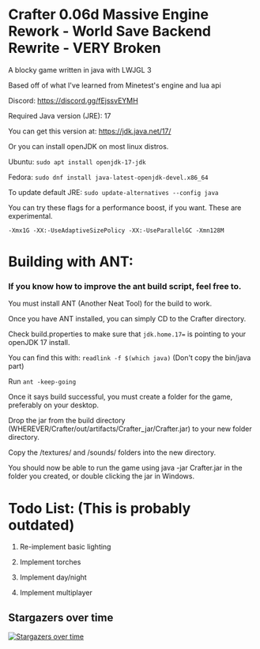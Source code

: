 # Crafter 0.06d Massive Engine Rework - World Save Backend Rewrite - VERY Broken

A blocky game written in java with LWJGL 3

Based off of what I've learned from Minetest's engine and lua api

Discord: https://discord.gg/fEjssvEYMH

Required Java version (JRE): 17

You can get this version at: https://jdk.java.net/17/

Or you can install openJDK on most linux distros.

Ubuntu: ``sudo apt install openjdk-17-jdk``

Fedora: ``sudo dnf install java-latest-openjdk-devel.x86_64``

To update default JRE: `sudo update-alternatives --config java`

You can try these flags for a performance boost, if you want. These are experimental.

`
-Xmx1G -XX:-UseAdaptiveSizePolicy -XX:-UseParallelGC -Xmn128M
`
 
# Building with ANT:

### If you know how to improve the ant build script, feel free to.

You must install ANT (Another Neat Tool) for the build to work.

Once you have ANT installed, you can simply CD to the Crafter directory.

Check build.properties to make sure that ``jdk.home.17=`` is pointing to your openJDK 17 install.

You can find this with: ``readlink -f $(which java)`` (Don't copy the bin/java part)

Run ``ant -keep-going``

Once it says build successful, you must create a folder for the game, preferably on your desktop.

Drop the jar from the build directory (WHEREVER/Crafter/out/artifacts/Crafter_jar/Crafter.jar) to your new folder directory.

Copy the /textures/ and /sounds/ folders into the new directory.

You should now be able to run the game using java -jar Crafter.jar in the folder you created, or double clicking the jar in Windows.

# Todo List: (This is probably outdated)

1. Re-implement basic lighting

2. Implement torches

3. Implement day/night

4. Implement multiplayer


## Stargazers over time

[![Stargazers over time](https://starchart.cc/jordan4ibanez/Crafter.svg)](https://starchart.cc/jordan4ibanez/Crafter)
